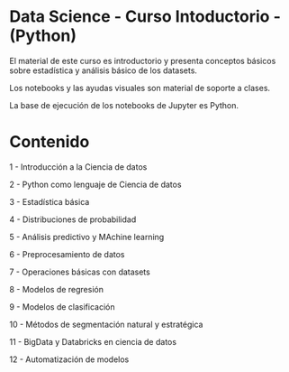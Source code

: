 # Data Science - Curso Intoductorio - (Python)

El material de este curso es introductorio y presenta conceptos básicos sobre estadística y análisis básico de los datasets.

Los notebooks y las ayudas visuales son material de soporte a clases.

La base de ejecución de los notebooks de Jupyter es Python.

# Contenido

1 - Introducción a la Ciencia de datos

2 - Python como lenguaje de Ciencia de datos

3 - Estadística básica

4 - Distribuciones de probabilidad

5 - Análisis predictivo y MAchine learning

6 - Preprocesamiento de datos

7 - Operaciones básicas con datasets

8 - Modelos de regresión

9 - Modelos de clasificación

10 - Métodos de segmentación natural y estratégica

11 - BigData y Databricks en ciencia de datos

12 - Automatización de modelos

